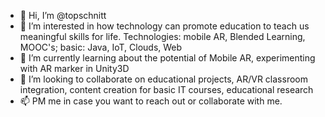- 👋 Hi, I’m @topschnitt
- 👀 I’m interested in how technology can promote education to teach us meaningful skills for life. Technologies: mobile AR, Blended Learning, MOOC's; basic: Java, IoT, Clouds, Web
- 🌱 I’m currently learning about the potential of Mobile AR, experimenting with AR marker in Unity3D
- 💞️ I’m looking to collaborate on educational projects, AR/VR classroom integration, content creation for basic IT courses, educational research
- 📫 PM me in case you want to reach out or collaborate with me.

<!---
topschnitt/topschnitt is a ✨ special ✨ repository because its `README.md` (this file) appears on your GitHub profile.
You can click the Preview link to take a look at your changes.
--->
